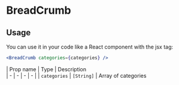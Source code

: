 # BreadCrumb

## Usage
You can use it in your code like a React component with the jsx tag:

```jsx
<BreadCrumb categories={categories} /> 
```

| Prop name | Type | Description                       
| - | - | - | - |
| `categories` | `[String]` | Array of categories      